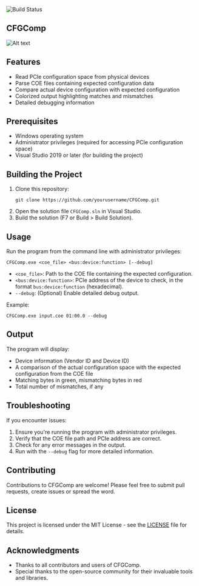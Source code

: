 ![Build Status](https://github.com/CVNLD/CFGComp/workflows/MSBuild/badge.svg)
## CFGComp

![Alt text](https://i.imgur.com/fpIvISS.png)

## Features

- Read PCIe configuration space from physical devices
- Parse COE files containing expected configuration data
- Compare actual device configuration with expected configuration
- Colorized output highlighting matches and mismatches
- Detailed debugging information

## Prerequisites

- Windows operating system
- Administrator privileges (required for accessing PCIe configuration space)
- Visual Studio 2019 or later (for building the project)

## Building the Project

1. Clone this repository:
   ```
   git clone https://github.com/yourusername/CFGComp.git
   ```
2. Open the solution file `CFGComp.sln` in Visual Studio.
3. Build the solution (F7 or Build > Build Solution).

## Usage

Run the program from the command line with administrator privileges:

```
CFGComp.exe <coe_file> <bus:device:function> [--debug]
```

- `<coe_file>`: Path to the COE file containing the expected configuration.
- `<bus:device:function>`: PCIe address of the device to check, in the format `bus:device:function` (hexadecimal).
- `--debug`: (Optional) Enable detailed debug output.

Example:
```
CFGComp.exe input.coe 01:00.0 --debug
```

## Output

The program will display:
- Device information (Vendor ID and Device ID)
- A comparison of the actual configuration space with the expected configuration from the COE file
- Matching bytes in green, mismatching bytes in red
- Total number of mismatches, if any

## Troubleshooting

If you encounter issues:
1. Ensure you're running the program with administrator privileges.
2. Verify that the COE file path and PCIe address are correct.
3. Check for any error messages in the output.
4. Run with the `--debug` flag for more detailed information.

## Contributing

Contributions to CFGComp are welcome! Please feel free to submit pull requests, create issues or spread the word.

## License

This project is licensed under the MIT License - see the [LICENSE](LICENSE) file for details.

## Acknowledgments

- Thanks to all contributors and users of CFGComp.
- Special thanks to the open-source community for their invaluable tools and libraries.

